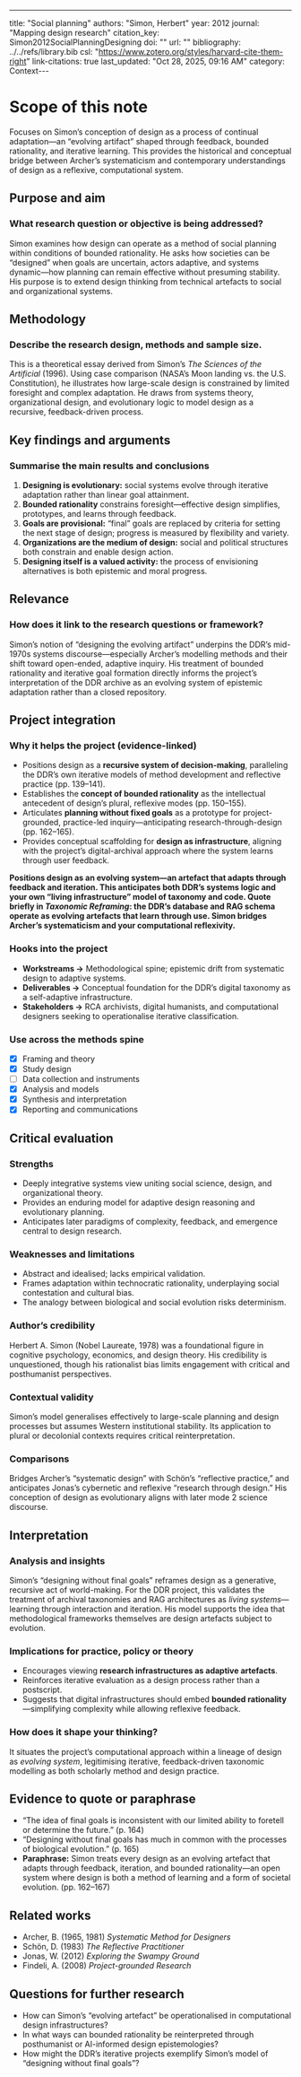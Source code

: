 ---
title: "Social planning"
authors: "Simon, Herbert"
year: 2012
journal: "Mapping design research"
citation_key: Simon2012SocialPlanningDesigning
doi: ""
url: ""
bibliography: ../../refs/library.bib
csl: "https://www.zotero.org/styles/harvard-cite-them-right"
link-citations: true
last_updated: "Oct 28, 2025, 09:16 AM"
category: Context---
# Scope of this note
Focuses on Simon’s conception of design as a process of continual adaptation—an “evolving artifact” shaped through feedback, bounded rationality, and iterative learning. This provides the historical and conceptual bridge between Archer’s systematicism and contemporary understandings of design as a reflexive, computational system.

## Purpose and aim
### What research question or objective is being addressed?
Simon examines how design can operate as a method of social planning within conditions of bounded rationality. He asks how societies can be “designed” when goals are uncertain, actors adaptive, and systems dynamic—how planning can remain effective without presuming stability. His purpose is to extend design thinking from technical artefacts to social and organizational systems.

## Methodology
### Describe the research design, methods and sample size.
This is a theoretical essay derived from Simon’s *The Sciences of the Artificial* (1996). Using case comparison (NASA’s Moon landing vs. the U.S. Constitution), he illustrates how large-scale design is constrained by limited foresight and complex adaptation. He draws from systems theory, organizational design, and evolutionary logic to model design as a recursive, feedback-driven process.

## Key findings and arguments
### Summarise the main results and conclusions
1. **Designing is evolutionary:** social systems evolve through iterative adaptation rather than linear goal attainment.  
2. **Bounded rationality** constrains foresight—effective design simplifies, prototypes, and learns through feedback.  
3. **Goals are provisional:** “final” goals are replaced by criteria for setting the next stage of design; progress is measured by flexibility and variety.  
4. **Organizations are the medium of design:** social and political structures both constrain and enable design action.  
5. **Designing itself is a valued activity:** the process of envisioning alternatives is both epistemic and moral progress.  

## Relevance
### How does it link to the research questions or framework?
Simon’s notion of “designing the evolving artifact” underpins the DDR’s mid-1970s systems discourse—especially Archer’s modelling methods and their shift toward open-ended, adaptive inquiry. His treatment of bounded rationality and iterative goal formation directly informs the project’s interpretation of the DDR archive as an evolving system of epistemic adaptation rather than a closed repository.

## Project integration
### Why it helps the project (evidence-linked)
- Positions design as a **recursive system of decision-making**, paralleling the DDR’s own iterative models of method development and reflective practice (pp. 139–141).  
- Establishes the **concept of bounded rationality** as the intellectual antecedent of design’s plural, reflexive modes (pp. 150–155).  
- Articulates **planning without fixed goals** as a prototype for project-grounded, practice-led inquiry—anticipating research-through-design (pp. 162–165).  
- Provides conceptual scaffolding for **design as infrastructure**, aligning with the project’s digital-archival approach where the system learns through user feedback.  

**Positions design as an evolving system—an artefact that adapts through feedback and iteration. This anticipates both DDR’s systems logic and your own “living infrastructure” model of taxonomy and code. Quote briefly in *Taxonomic Reframing*: the DDR’s database and RAG schema operate as evolving artefacts that learn through use. Simon bridges Archer’s systematicism and your computational reflexivity.**

### Hooks into the project
- **Workstreams →** Methodological spine; epistemic drift from systematic design to adaptive systems.  
- **Deliverables →** Conceptual foundation for the DDR’s digital taxonomy as a self-adaptive infrastructure.  
- **Stakeholders →** RCA archivists, digital humanists, and computational designers seeking to operationalise iterative classification.  

### Use across the methods spine
- [x] Framing and theory  
- [x] Study design  
- [ ] Data collection and instruments  
- [x] Analysis and models  
- [x] Synthesis and interpretation  
- [x] Reporting and communications  

## Critical evaluation
### Strengths
- Deeply integrative systems view uniting social science, design, and organizational theory.  
- Provides an enduring model for adaptive design reasoning and evolutionary planning.  
- Anticipates later paradigms of complexity, feedback, and emergence central to design research.  

### Weaknesses and limitations
- Abstract and idealised; lacks empirical validation.  
- Frames adaptation within technocratic rationality, underplaying social contestation and cultural bias.  
- The analogy between biological and social evolution risks determinism.

### Author’s credibility
Herbert A. Simon (Nobel Laureate, 1978) was a foundational figure in cognitive psychology, economics, and design theory. His credibility is unquestioned, though his rationalist bias limits engagement with critical and posthumanist perspectives.

### Contextual validity
Simon’s model generalises effectively to large-scale planning and design processes but assumes Western institutional stability. Its application to plural or decolonial contexts requires critical reinterpretation.

### Comparisons
Bridges Archer’s “systematic design” with Schön’s “reflective practice,” and anticipates Jonas’s cybernetic and reflexive “research through design.” His conception of design as evolutionary aligns with later mode 2 science discourse.

## Interpretation
### Analysis and insights
Simon’s “designing without final goals” reframes design as a generative, recursive act of world-making. For the DDR project, this validates the treatment of archival taxonomies and RAG architectures as *living systems*—learning through interaction and iteration. His model supports the idea that methodological frameworks themselves are design artefacts subject to evolution.

### Implications for practice, policy or theory
- Encourages viewing **research infrastructures as adaptive artefacts**.  
- Reinforces iterative evaluation as a design process rather than a postscript.  
- Suggests that digital infrastructures should embed **bounded rationality**—simplifying complexity while allowing reflexive feedback.  

### How does it shape your thinking?
It situates the project’s computational approach within a lineage of design as *evolving system*, legitimising iterative, feedback-driven taxonomic modelling as both scholarly method and design practice.

## Evidence to quote or paraphrase
- “The idea of final goals is inconsistent with our limited ability to foretell or determine the future.” (p. 164)  
- “Designing without final goals has much in common with the processes of biological evolution.” (p. 165)  
- **Paraphrase:** Simon treats every design as an evolving artefact that adapts through feedback, iteration, and bounded rationality—an open system where design is both a method of learning and a form of societal evolution. (pp. 162–167)  

## Related works
- Archer, B. (1965, 1981) *Systematic Method for Designers*  
- Schön, D. (1983) *The Reflective Practitioner*  
- Jonas, W. (2012) *Exploring the Swampy Ground*  
- Findeli, A. (2008) *Project-grounded Research*  

## Questions for further research
- How can Simon’s “evolving artefact” be operationalised in computational design infrastructures?  
- In what ways can bounded rationality be reinterpreted through posthumanist or AI-informed design epistemologies?  
- How might the DDR’s iterative projects exemplify Simon’s model of “designing without final goals”?  